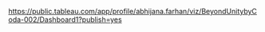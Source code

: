 https://public.tableau.com/app/profile/abhijana.farhan/viz/BeyondUnitybyCoda-002/Dashboard1?publish=yes
